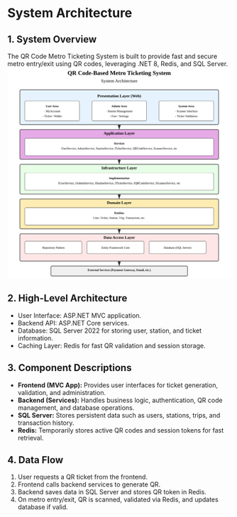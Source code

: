 
# System Architecture

## 1. System Overview
The QR Code Metro Ticketing System is built to provide fast and secure metro entry/exit using QR codes, leveraging .NET 8, Redis, and SQL Server.
![Alt text](Images/system-architecture-one.svg)
## 2. High-Level Architecture
- User Interface: ASP.NET MVC application.
- Backend API: ASP.NET Core services.
- Database: SQL Server 2022 for storing user, station, and ticket information.
- Caching Layer: Redis for fast QR validation and session storage.

## 3. Component Descriptions
- **Frontend (MVC App):** Provides user interfaces for ticket generation, validation, and administration.
- **Backend (Services):** Handles business logic, authentication, QR code management, and database operations.
- **SQL Server:** Stores persistent data such as users, stations, trips, and transaction history.
- **Redis:** Temporarily stores active QR codes and session tokens for fast retrieval.

## 4. Data Flow
1. User requests a QR ticket from the frontend.
2. Frontend calls backend services to generate QR.
3. Backend saves data in SQL Server and stores QR token in Redis.
4. On metro entry/exit, QR is scanned, validated via Redis, and updates database if valid.

